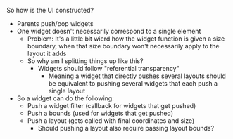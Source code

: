 So how is the UI constructed?
- Parents push/pop widgets
- One widget doesn't necessarily correspond to a single element
    - Problem: It's a little bit wierd how the widget function is given a size boundary, when that size boundary won't necessarily apply to the layout it adds
    - So why am I splitting things up like this?
        - Widgets should follow "referential transparency"
            - Meaning a widget that directly pushes several layouts should be equivalent to pushing several widgets that each push a single layout
- So a widget can do the following:
    - Push a widget filter (callback for widgets that get pushed)
    - Push a bounds (used for widgets that get pushed)
    - Push a layout (gets called with final coordinates and size)
        - Should pushing a layout also require passing layout bounds?
